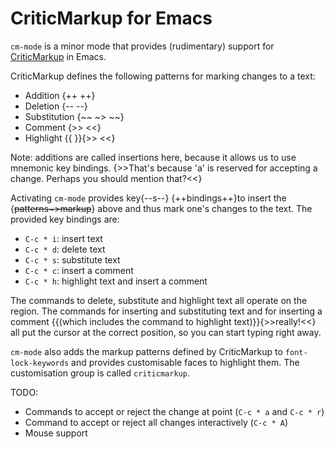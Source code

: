 # CriticMarkup for Emacs #

`cm-mode` is a minor mode that provides (rudimentary) support for
[CriticMarkup](http://criticmarkup.com/) in Emacs.

CriticMarkup defines the following patterns for marking changes to a text:

- Addition {++ ++}
- Deletion {-- --}
- Substitution {~~ ~> ~~}
- Comment {>> <<}
- Highlight {{ }}{>> <<}

Note: additions are called insertions here, because it allows us to use mnemonic key bindings. {>>That's because 'a' is reserved for accepting a change. Perhaps you should mention that?<<}

Activating `cm-mode` provides key{--s--} {++bindings++}to insert the {~~patterns~>markup~~} above and thus mark one's changes to the text. The provided key bindings are:

- `C-c * i`: insert text
- `C-c * d`: delete text
- `C-c * s`: substitute text
- `C-c * c`: insert a comment
- `C-c * h`: highlight text and insert a comment

The commands to delete, substitute and highlight text all operate on the region. The commands for inserting and substituting text and for inserting a comment {{(which includes the command to highlight text)}}{>>really!<<} all put the cursor at the correct position, so you can start typing right away.

`cm-mode` also adds the markup patterns defined by CriticMarkup to `font-lock-keywords` and provides customisable faces to highlight them. The customisation group is called `criticmarkup`.


TODO:

- Commands to accept or reject the change at point (`C-c * a` and `C-c * r`)
- Command to accept or reject all changes interactively (`C-c * A`)
- Mouse support

